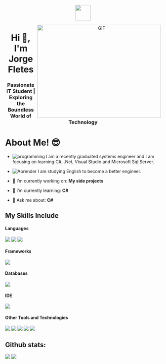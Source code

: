 <p align="center"><picture align="center"><img align="center" src = "https://github.com/7oSkaaa/7oSkaaa/blob/main/Images/about_me.gif?raw=true" width = 50px></picture></p>
<a target="_blank" align="center">
  <img align="right" top="500" height="300" width="400" alt="GIF" src="https://media.giphy.com/media/v1.Y2lkPTc5MGI3NjExaDZxZGt6bnZuOGxmcjd3YmlqOG42ZjRoNWw3c2Q3MWxnYnJqaXY4cSZlcD12MV9pbnRlcm5hbF9naWZfYnlfaWQmY3Q9Zw/qgQUggAC3Pfv687qPC/giphy.gif">
</a>

<h1 align="center">Hi 👋, I'm Jorge Fletes</h1>
<h3 align="center">Passionate IT Student | Exploring the Boundless World of Technology</h3>

<h1>About Me! 😎</h1>

- ![programming](https://github.com/user-attachments/assets/fc077aaf-3e26-4023-a073-a4878ba86947)
 I am a recently graduated systems engineer and I am focusing on learning C#, .Net, Visual Studio and Microsoft Sql Server.

- ![Aprender](https://github.com/user-attachments/assets/0243ff2c-9558-4daf-81ec-348b9a51e1f0)
 I am studying English to become a better engineer.

- 🔭 I’m currently working on: **My side projects**

- 🌱 I’m currently learning: **C#**

- 💬 Ask me about: **C#**

## My Skills Include

<h4> Languages </h4>
<span> 
  <img src="https://img.shields.io/badge/c%23-%23239120.svg?style=for-the-badge&logo=csharp&logoColor=white">
  <img src="https://img.shields.io/badge/kotlin-%237F52FF.svg?style=for-the-badge&logo=kotlin&logoColor=white">
  <img src="https://img.shields.io/badge/bash_script-%23121011.svg?style=for-the-badge&logo=gnu-bash&logoColor=white">
</span>

<h4> Frameworks </h4>
<span>
  <img src="https://img.shields.io/badge/Visual%20Studio-5C2D91.svg?style=for-the-badge&logo=visual-studio&logoColor=white">
</span>


<h4> Databases </h4>
<span>
  <img src="https://img.shields.io/badge/Microsoft%20SQL%20Server-CC2927?style=for-the-badge&logo=microsoft%20sql%20server&logoColor=white">
</span>

<h4> IDE </h4>
<span>
<img src="https://img.shields.io/badge/.NET-5C2D91?style=for-the-badge&logo=.net&logoColor=white">


<h4> Other Tools and Technologies </h4>
<span>
  <img src="https://img.shields.io/badge/github_copilot-8957E5?style=for-the-badge&logo=github-copilot&logoColor=white">
  <img src="https://img.shields.io/badge/Linux-FCC624?style=for-the-badge&logo=linux&logoColor=black">
  <img src="https://img.shields.io/badge/Ubuntu-E95420?style=for-the-badge&logo=ubuntu&logoColor=white">
  <img src="https://img.shields.io/badge/git-%23F05033.svg?style=for-the-badge&logo=git&logoColor=white">
  <img src="https://img.shields.io/badge/github-%23121011.svg?style=for-the-badge&logo=github&logoColor=whit">
</span>

<h2>Github stats:</h2> 

[![](https://github-readme-stats.vercel.app/api?username=JorgeFletes&show_icons=true&theme=tokyonight&hide_border=true&locale=en)](https://github.com/JorgeFletes)
[![](https://github-readme-streak-stats.herokuapp.com/?user=JorgeFletes&theme=material-palenight)](https://github.com/JorgeFletes)
</div>
